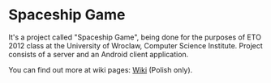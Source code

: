 Spaceship Game
=======

It's a project called "Spaceship Game", being done for the purposes of ETO 2012 class at the University of Wroclaw, Computer Science Institute. Project consists of a server and an Android client application.

You can find out more at wiki pages: [Wiki](https://github.com/lwrobel/eto2012/wiki) (Polish only).

